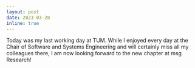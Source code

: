 ```yaml
---
layout: post
date: 2023-03-28
inline: true
---
```


Today was my last working day at TUM. While I enjoyed every day at the Chair of Software and Systems Engineering and will certainly miss all my colleagues there, I am now looking forward to the new chapter at msg Research!
